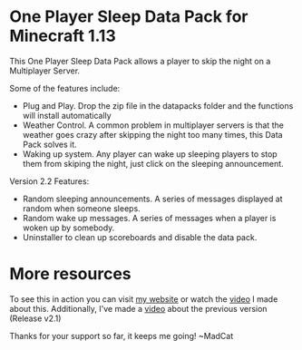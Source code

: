 # One Player Sleep Data Pack for Minecraft 1.13

This One Player Sleep Data Pack allows a player to skip the night on a Multiplayer Server.

Some of the features include:
  - Plug and Play. Drop the zip file in the datapacks folder and the functions will install automatically
  - Weather Control. A common problem in multiplayer servers is that the weather goes crazy after skipping the night too many times, this Data Pack solves it.
  - Waking up system. Any player can wake up sleeping players to stop them from skiping the night, just click on the sleeping announcement.

Version 2.2 Features:
  - Random sleeping announcements. A series of messages displayed at random when someone sleeps.
  - Random wake up messages. A series of messages when a player is woken up by somebody.
  - Uninstaller to clean up scoreboards and disable the data pack.

# More resources
To see this in action you can visit [my website][mcweb] or watch the [video][yt2] I made about this.
Additionally, I've made a [video][yt1] about the previous version (Release v2.1)


Thanks for your support so far, it keeps me going!
~MadCat

   [mcweb]: <http://www.madcatgaming.com/one-player-sleep-data-pack/>
   [yt1]: <https://youtu.be/b_RaFutGFMI>
   [yt2]: <https://youtu.be/CbQggVOskSs>

